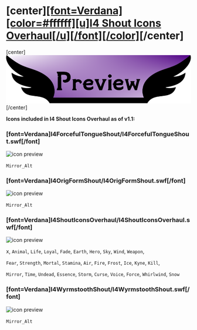 # \[center\][\[font=Verdana\]\[color=#ffffff\]\[u\]**I4 Shout Icons Overhaul**\[/u\]\[/font\]\[/color\]](https://www.nexusmods.com/skyrimspecialedition/mods/107334)\[/center\]

\[center\]![Preview](https://raw.githubusercontent.com/GroundAura/The-Handy-Icon-Collection-Collective/main/docs/images/banners/Preview.png)\[/center\]

**Icons included in I4 Shout Icons Overhaul as of v1.1:**

### \[font=Verdana\]**I4ForcefulTongueShout/I4ForcefulTongueShout.swf**\[/font\]

![icon preview]()

`Mirror_Alt`

### \[font=Verdana\]**I4OrigFormShout/I4OrigFormShout.swf**\[/font\]

![icon preview]()

`Mirror_Alt`

### \[font=Verdana\]**I4ShoutIconsOverhaul/I4ShoutIconsOverhaul.swf**\[/font\]

![icon preview]()

x, `Animal`, `Life`, `Loyal`, `Fade`, `Earth`, `Hero`, `Sky`, `Wind`, `Weapon`,

`Fear`, `Strength`, `Mortal`, `Stamina`, `Air`, `Fire`, `Frost`, `Ice`, `Kyne`, `Kill`,

`Mirror`, `Time`, `Undead`, `Essence`, `Storm`, `Curse`, `Voice`, `Force`, `Whirlwind`, `Snow`

### \[font=Verdana\]**I4WyrmstoothShout/I4WyrmstoothShout.swf**\[/font\]

![icon preview]()

`Mirror_Alt`
